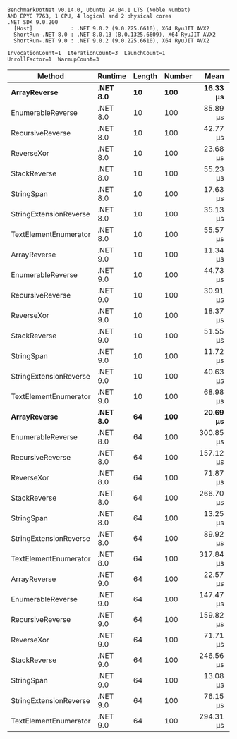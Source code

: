 ```

BenchmarkDotNet v0.14.0, Ubuntu 24.04.1 LTS (Noble Numbat)
AMD EPYC 7763, 1 CPU, 4 logical and 2 physical cores
.NET SDK 9.0.200
  [Host]            : .NET 9.0.2 (9.0.225.6610), X64 RyuJIT AVX2
  ShortRun-.NET 8.0 : .NET 8.0.13 (8.0.1325.6609), X64 RyuJIT AVX2
  ShortRun-.NET 9.0 : .NET 9.0.2 (9.0.225.6610), X64 RyuJIT AVX2

InvocationCount=1  IterationCount=3  LaunchCount=1  
UnrollFactor=1  WarmupCount=3  

```
| Method                 | Runtime  | Length | Number | Mean      | Error     | StdDev    | Median     | Min        | Max       | Allocated |
|----------------------- |--------- |------- |------- |----------:|----------:|----------:|-----------:|-----------:|----------:|----------:|
| **ArrayReverse**           | **.NET 8.0** | **10**     | **100**    |  **16.33 μs** | **192.50 μs** | **10.551 μs** |  **10.359 μs** |  **10.118 μs** |  **28.51 μs** |  **10.09 KB** |
| EnumerableReverse      | .NET 8.0 | 10     | 100    |  85.89 μs | 195.51 μs | 10.716 μs |  84.031 μs |  76.228 μs |  97.42 μs |  25.72 KB |
| RecursiveReverse       | .NET 8.0 | 10     | 100    |  42.77 μs | 259.46 μs | 14.222 μs |  38.221 μs |  31.379 μs |  58.71 μs |  33.53 KB |
| ReverseXor             | .NET 8.0 | 10     | 100    |  23.68 μs | 154.47 μs |  8.467 μs |  26.349 μs |  14.197 μs |  30.49 μs |  10.09 KB |
| StackReverse           | .NET 8.0 | 10     | 100    |  55.23 μs | 264.21 μs | 14.482 μs |  47.058 μs |  46.686 μs |  71.95 μs |  31.19 KB |
| StringSpan             | .NET 8.0 | 10     | 100    |  17.63 μs | 271.18 μs | 14.864 μs |   9.277 μs |   8.826 μs |  34.79 μs |   5.41 KB |
| StringExtensionReverse | .NET 8.0 | 10     | 100    |  35.13 μs | 257.82 μs | 14.132 μs |  27.140 μs |  26.799 μs |  51.45 μs |  28.84 KB |
| TextElementEnumerator  | .NET 8.0 | 10     | 100    |  55.57 μs |  72.44 μs |  3.971 μs |  55.264 μs |  51.757 μs |  59.68 μs |  10.09 KB |
| ArrayReverse           | .NET 9.0 | 10     | 100    |  11.34 μs | 159.61 μs |  8.749 μs |   6.332 μs |   6.242 μs |  21.44 μs |  10.09 KB |
| EnumerableReverse      | .NET 9.0 | 10     | 100    |  44.73 μs | 135.85 μs |  7.447 μs |  42.941 μs |  38.342 μs |  52.91 μs |  17.91 KB |
| RecursiveReverse       | .NET 9.0 | 10     | 100    |  30.91 μs | 242.01 μs | 13.266 μs |  27.011 μs |  20.028 μs |  45.69 μs |  33.25 KB |
| ReverseXor             | .NET 9.0 | 10     | 100    |  18.37 μs | 208.77 μs | 11.444 μs |  13.495 μs |  10.178 μs |  31.45 μs |  10.09 KB |
| StackReverse           | .NET 9.0 | 10     | 100    |  51.55 μs | 248.88 μs | 13.642 μs |  44.152 μs |  43.210 μs |  67.30 μs |  31.19 KB |
| StringSpan             | .NET 9.0 | 10     | 100    |  11.72 μs | 167.27 μs |  9.169 μs |   6.562 μs |   6.302 μs |  22.31 μs |   5.41 KB |
| StringExtensionReverse | .NET 9.0 | 10     | 100    |  40.63 μs | 149.77 μs |  8.209 μs |  43.311 μs |  31.418 μs |  47.17 μs |  17.91 KB |
| TextElementEnumerator  | .NET 9.0 | 10     | 100    |  68.98 μs | 135.50 μs |  7.427 μs |  72.361 μs |  60.468 μs |  74.12 μs |  10.09 KB |
| **ArrayReverse**           | **.NET 8.0** | **64**     | **100**    |  **20.69 μs** | **400.29 μs** | **21.941 μs** |   **8.285 μs** |   **7.764 μs** |  **46.02 μs** |  **30.41 KB** |
| EnumerableReverse      | .NET 8.0 | 64     | 100    | 300.85 μs | 290.51 μs | 15.924 μs | 298.957 μs | 285.952 μs | 317.63 μs |  59.31 KB |
| RecursiveReverse       | .NET 8.0 | 64     | 100    | 157.12 μs | 100.14 μs |  5.489 μs | 159.688 μs | 150.821 μs | 160.86 μs | 560.88 KB |
| ReverseXor             | .NET 8.0 | 64     | 100    |  71.87 μs | 263.17 μs | 14.425 μs |  67.726 μs |  59.971 μs |  87.91 μs |  30.41 KB |
| StackReverse           | .NET 8.0 | 64     | 100    | 266.70 μs | 562.57 μs | 30.836 μs | 262.875 μs | 237.958 μs | 299.27 μs |  88.22 KB |
| StringSpan             | .NET 8.0 | 64     | 100    |  13.25 μs | 191.86 μs | 10.517 μs |   7.298 μs |   7.059 μs |  25.39 μs |  15.56 KB |
| StringExtensionReverse | .NET 8.0 | 64     | 100    |  89.92 μs | 502.45 μs | 27.541 μs |  83.456 μs |  66.193 μs | 120.12 μs |  68.69 KB |
| TextElementEnumerator  | .NET 8.0 | 64     | 100    | 317.84 μs | 173.23 μs |  9.496 μs | 322.284 μs | 306.938 μs | 324.30 μs |  20.25 KB |
| ArrayReverse           | .NET 9.0 | 64     | 100    |  22.57 μs | 471.86 μs | 25.864 μs |   7.668 μs |   7.599 μs |  52.43 μs |  30.41 KB |
| EnumerableReverse      | .NET 9.0 | 64     | 100    | 147.47 μs | 317.56 μs | 17.407 μs | 143.181 μs | 132.602 μs | 166.62 μs |  38.22 KB |
| RecursiveReverse       | .NET 9.0 | 64     | 100    | 159.82 μs |  79.78 μs |  4.373 μs | 157.619 μs | 156.977 μs | 164.85 μs | 560.88 KB |
| ReverseXor             | .NET 9.0 | 64     | 100    |  71.71 μs | 281.90 μs | 15.452 μs |  67.144 μs |  59.050 μs |  88.93 μs |  30.41 KB |
| StackReverse           | .NET 9.0 | 64     | 100    | 246.56 μs | 567.53 μs | 31.108 μs | 248.398 μs | 214.575 μs | 276.71 μs |  88.22 KB |
| StringSpan             | .NET 9.0 | 64     | 100    |  13.08 μs | 198.24 μs | 10.866 μs |   6.882 μs |   6.732 μs |  25.63 μs |  15.56 KB |
| StringExtensionReverse | .NET 9.0 | 64     | 100    |  76.15 μs | 280.25 μs | 15.362 μs |  67.667 μs |  66.905 μs |  93.89 μs |  38.22 KB |
| TextElementEnumerator  | .NET 9.0 | 64     | 100    | 294.31 μs | 201.62 μs | 11.052 μs | 295.344 μs | 282.781 μs | 304.81 μs |  20.25 KB |
